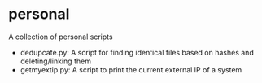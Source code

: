 # personal

A collection of personal scripts

* dedupcate.py: A script for finding identical files based on hashes and deleting/linking them
* getmyextip.py: A script to print the current external IP of a system

